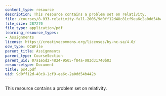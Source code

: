 ```yaml
---
content_type: resource
description: This resource contains a problem set on relativity.
file: /courses/8-033-relativity-fall-2006/9d0ff12d48c81cf9ea6c2a0dd54b442b_ps4.pdf
file_size: 287270
file_type: application/pdf
learning_resource_types:
- Assignments
license: https://creativecommons.org/licenses/by-nc-sa/4.0/
ocw_type: OCWFile
parent_title: Assignments
parent_type: CourseSection
parent_uid: 07a1e5d2-4824-9505-f84a-083d31740b03
resourcetype: Document
title: ps4.pdf
uid: 9d0ff12d-48c8-1cf9-ea6c-2a0dd54b442b
---
```

This resource contains a problem set on relativity.